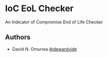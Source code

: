 # IoC EoL Checker

An Indicator of Compromise End of Life Checker

## Authors

- David N. Omurwa [@dewardvide](https://github.com/dewardvide)